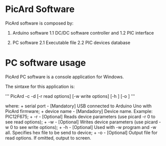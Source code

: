 # PicArd Software

PicArd software is composed by:

1. Arduino software
1.1 DC/DC software controller and
1.2 PIC interface

2. PC software
2.1 Executable file
2.2 PIC devices database

# PC software usage

PicArd PC software is a console application for Windows. 

The sintaxe for this application is:

'''
PicArd -c <serial port> -d <device name> [-r read options] [-w write options] [-h <hex file>] [-o <output file>]
'''

where:
    + serial port - [Mandatory]   USB connected to Arduino Uno with PicArd firmware;
    + device name - [Mandadory]   Device name. Example: PIC12F675;
    + -r          - [Optional]    Reads device parameters (use picard -r 0 to see read options);
    + -w          - [Optional]    Writes device parameters (use picard -w 0 to see write options);
    + -h          - [Optional]    Used with -w program and -w all. Specifies hex file to be send to device;
    + -o          - [Optional]    Output file for read options. If omitted, output to screen.
 
 
